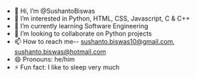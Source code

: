- 👋 Hi, I’m @SushantoBiswas
- 👀 I’m interested in Python, HTML, CSS, Javascript, C & C++
- 🌱 I’m currently learning Software Engineering
- 💞️ I’m looking to collaborate on Python projects
- 📫 How to reach me-- sushanto.biswas10@gmail.com, sushanto.biswas@hotmail.com
- 😄 Pronouns: he/him
- ⚡ Fun fact: I like to sleep very much

<!---
SushantoBiswas/SushantoBiswas is a ✨ special ✨ repository because its `README.md` (this file) appears on your GitHub profile.
You can click the Preview link to take a look at your changes.
--->
